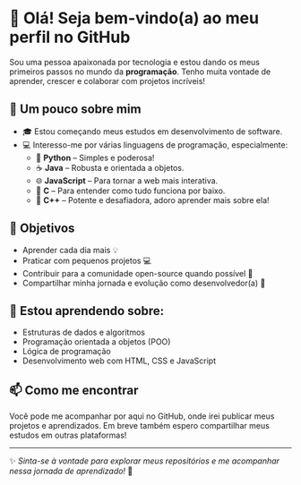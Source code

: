 # 👋 Olá! Seja bem-vindo(a) ao meu perfil no GitHub

Sou uma pessoa apaixonada por tecnologia e estou dando os meus primeiros passos no mundo da **programação**. Tenho muita vontade de aprender, crescer e colaborar com projetos incríveis!

## 🧠 Um pouco sobre mim

- 🎓 Estou começando meus estudos em desenvolvimento de software.
- 💻 Interesso-me por várias linguagens de programação, especialmente:
  - 🐍 **Python** – Simples e poderosa!
  - ☕ **Java** – Robusta e orientada a objetos.
  - 🌐 **JavaScript** – Para tornar a web mais interativa.
  - 💾 **C** – Para entender como tudo funciona por baixo.
  - 🧠 **C++** – Potente e desafiadora, adoro aprender mais sobre ela!

## 🚀 Objetivos

- Aprender cada dia mais 💡
- Praticar com pequenos projetos 💻
- Contribuir para a comunidade open-source quando possível 🤝
- Compartilhar minha jornada e evolução como desenvolvedor(a) 🌱

## 🌟 Estou aprendendo sobre:

- Estruturas de dados e algoritmos
- Programação orientada a objetos (POO)
- Lógica de programação
- Desenvolvimento web com HTML, CSS e JavaScript

## 📫 Como me encontrar

Você pode me acompanhar por aqui no GitHub, onde irei publicar meus projetos e aprendizados. Em breve também espero compartilhar meus estudos em outras plataformas!

---

✨ *Sinta-se à vontade para explorar meus repositórios e me acompanhar nessa jornada de aprendizado!* 🚀
